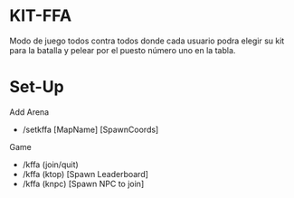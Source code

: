 # KIT-FFA
Modo de juego todos contra todos donde cada usuario podra elegir su kit para la batalla y pelear por el puesto número uno en la tabla.

# Set-Up

Add Arena
- /setkffa [MapName] [SpawnCoords]

Game
- /kffa (join/quit)
- /kffa (ktop) [Spawn Leaderboard]
- /kffa (knpc) [Spawn NPC to join]
